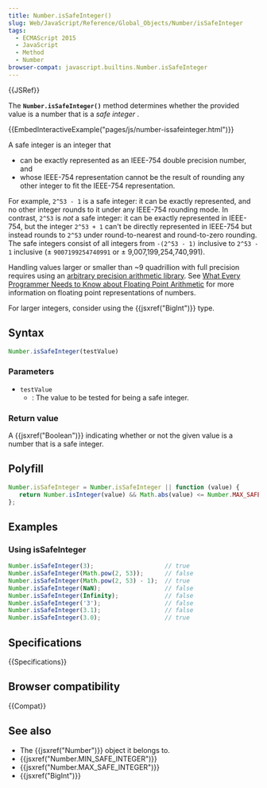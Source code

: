 ```yaml
---
title: Number.isSafeInteger()
slug: Web/JavaScript/Reference/Global_Objects/Number/isSafeInteger
tags:
  - ECMAScript 2015
  - JavaScript
  - Method
  - Number
browser-compat: javascript.builtins.Number.isSafeInteger
---
```

{{JSRef}}

The **`Number.isSafeInteger()`** method determines whether the provided value is
a number that is a <dfn>safe integer</dfn> .

{{EmbedInteractiveExample("pages/js/number-issafeinteger.html")}}

A safe integer is an integer that

- can be exactly represented as an IEEE-754 double precision number, and
- whose IEEE-754 representation cannot be the result of rounding any other
  integer to fit the IEEE-754 representation.

For example, `2^53 - 1` is a safe integer: it can be exactly represented, and no
other integer rounds to it under any IEEE-754 rounding mode. In contrast, `2^53`
is _not_ a safe integer: it can be exactly represented in IEEE-754, but the
integer `2^53 + 1` can't be directly represented in IEEE-754 but instead rounds
to `2^53` under round-to-nearest and round-to-zero rounding. The safe integers
consist of all integers from `-(2^53 - 1)` inclusive to `2^53 - 1` inclusive (±
`9007199254740991` or ± 9,007,199,254,740,991).

Handling values larger or smaller than \~9 quadrillion with full precision
requires using an
[arbitrary precision arithmetic library](https://en.wikipedia.org/wiki/Arbitrary-precision_arithmetic).
See
[What Every Programmer Needs to Know about Floating Point Arithmetic](http://floating-point-gui.de/)
for more information on floating point representations of numbers.

For larger integers, consider using the {{jsxref("BigInt")}} type.

## Syntax

```js
Number.isSafeInteger(testValue)
```

### Parameters

- `testValue`
  - : The value to be tested for being a safe integer.

### Return value

A {{jsxref("Boolean")}} indicating whether or not the given value is a
number that is a safe integer.

## Polyfill

```js
Number.isSafeInteger = Number.isSafeInteger || function (value) {
   return Number.isInteger(value) && Math.abs(value) <= Number.MAX_SAFE_INTEGER;
};
```

## Examples

### Using isSafeInteger

```js
Number.isSafeInteger(3);                    // true
Number.isSafeInteger(Math.pow(2, 53));      // false
Number.isSafeInteger(Math.pow(2, 53) - 1);  // true
Number.isSafeInteger(NaN);                  // false
Number.isSafeInteger(Infinity);             // false
Number.isSafeInteger('3');                  // false
Number.isSafeInteger(3.1);                  // false
Number.isSafeInteger(3.0);                  // true
```

## Specifications

{{Specifications}}

## Browser compatibility

{{Compat}}

## See also

- The {{jsxref("Number")}} object it belongs to.
- {{jsxref("Number.MIN_SAFE_INTEGER")}}
- {{jsxref("Number.MAX_SAFE_INTEGER")}}
- {{jsxref("BigInt")}}
